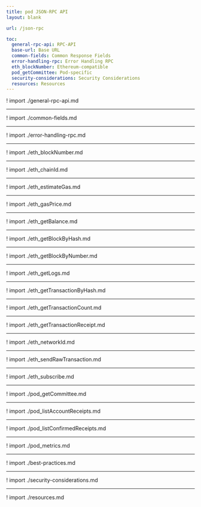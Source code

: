 ```yaml
---
title: pod JSON-RPC API
layout: blank

url: /json-rpc

toc:
  general-rpc-api: RPC-API
  base-url: Base URL
  common-fields: Common Response Fields
  error-handling-rpc: Error Handling RPC
  eth_blockNumber: Ethereum-compatible
  pod_getCommittee: Pod-specific
  security-considerations: Security Considerations
  resources: Resources
---
```


! import ./general-rpc-api.md

---

! import ./common-fields.md

---

! import ./error-handling-rpc.md

---

! import ./eth_blockNumber.md

---

! import ./eth_chainId.md

---

! import ./eth_estimateGas.md

---

! import ./eth_gasPrice.md

---

! import ./eth_getBalance.md

---

! import ./eth_getBlockByHash.md

---

! import ./eth_getBlockByNumber.md

---

! import ./eth_getLogs.md

---

! import ./eth_getTransactionByHash.md

---

! import ./eth_getTransactionCount.md

---

! import ./eth_getTransactionReceipt.md

---

! import ./eth_networkId.md

---

! import ./eth_sendRawTransaction.md

---

! import ./eth_subscribe.md

---

! import ./pod_getCommittee.md

---

! import ./pod_listAccountReceipts.md

---

! import ./pod_listConfirmedReceipts.md

---

! import ./pod_metrics.md

---

! import ./best-practices.md

---

! import ./security-considerations.md

---

! import ./resources.md
